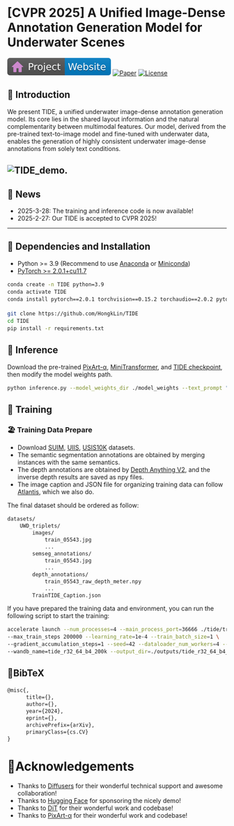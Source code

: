 # [CVPR 2025]  A Unified Image-Dense Annotation Generation Model for Underwater Scenes 


[![Website](asset/docs/badge-website.svg)](https://hongklin.github.io/TIDE/)
[![Paper](https://img.shields.io/badge/arXiv-PDF-b31b1b)](https://arxiv.org/abs/)
[![License](https://img.shields.io/badge/License-Apache--2.0-929292)](https://www.apache.org/licenses/LICENSE-2.0)

## 🌊 **Introduction** 
We present TIDE, a unified underwater image-dense annotation generation model. Its core lies in the shared layout information and the natural complementarity between multimodal features. Our model, derived from the pre-trained text-to-image model and fine-tuned with underwater data, enables the generation of highly consistent underwater image-dense annotations from solely text conditions.

![TIDE_demo.](asset/images/teasor.png)
---
## 🐚 **News**
- 2025-3-28: The training and inference code is now available!
- 2025-2-27: Our TIDE is accepted to CVPR 2025!
---

## 🪸 Dependencies and Installation

- Python >= 3.9 (Recommend to use [Anaconda](https://www.anaconda.com/download/#linux) or [Miniconda](https://docs.conda.io/en/latest/miniconda.html))
- [PyTorch >= 2.0.1+cu11.7](https://pytorch.org/)
```bash
conda create -n TIDE python=3.9
conda activate TIDE
conda install pytorch==2.0.1 torchvision==0.15.2 torchaudio==2.0.2 pytorch-cuda=11.7 -c pytorch -c nvidia

git clone https://github.com/HongkLin/TIDE
cd TIDE
pip install -r requirements.txt
```

## 🐬 Inference
Download the pre-trained [PixArt-α](https://huggingface.co/PixArt-alpha/PixArt-XL-2-512x512), [MiniTransformer](https://github.com/Breeze81363/TIDE/releases/download/tide_weights/TIDE_MiniTransformer.zip), and [TIDE checkpoint](https://github.com/Breeze81363/TIDE/releases/download/tide_weights/TIDE_r32_64_b4_200k.zip), then modify the model weights path.
```bash
python inference.py --model_weights_dir ./model_weights --text_prompt "A large school of fish swimming in a circle." --output ./outputs
```

## 🐢 Training

### 🏖️ ️Training Data Prepare
- Download [SUIM](https://github.com/xahidbuffon/SUIM), [UIIS](https://github.com/LiamLian0727/WaterMask), [USIS10K](https://github.com/LiamLian0727/USIS10K) datasets. 
- The semantic segmentation annotations are obtained by merging instances with the same semantics.
- The depth annotations are obtained by [Depth Anything V2](https://github.com/DepthAnything/Depth-Anything-V2), and the inverse depth results are saved as npy files.
- The image caption and JSON file for organizing training data can follow [Atlantis](https://github.com/zkawfanx/Atlantis), which we also do.

The final dataset should be ordered as follow:
```
datasets/
    UWD_triplets/
        images/
            train_05543.jpg
            ...
        semseg_annotations/
            train_05543.jpg
            ...
        depth_annotations/
            train_05543_raw_depth_meter.npy
            ...
        TrainTIDE_Caption.json
```
If you have prepared the training data and environment, you can run the following script to start the training:
```bash
accelerate launch --num_processes=4 --main_process_port=36666 ./tide/train_tide_hf.py \
--max_train_steps 200000 --learning_rate=1e-4 --train_batch_size=1 \
--gradient_accumulation_steps=1 --seed=42 --dataloader_num_workers=4 --validation_steps 10000 \
--wandb_name=tide_r32_64_b4_200k --output_dir=./outputs/tide_r32_64_b4_200k
```


## 📖BibTeX
    @misc{,
          title={}, 
          author={},
          year={2024},
          eprint={},
          archivePrefix={arXiv},
          primaryClass={cs.CV}
    }

    
# 🤗Acknowledgements
- Thanks to [Diffusers](https://github.com/huggingface/diffusers) for their wonderful technical support and awesome collaboration!
- Thanks to [Hugging Face](https://github.com/huggingface) for sponsoring the nicely demo!
- Thanks to [DiT](https://github.com/facebookresearch/DiT) for their wonderful work and codebase!
- Thanks to [PixArt-α](https://github.com/PixArt-alpha/PixArt-alpha) for their wonderful work and codebase!